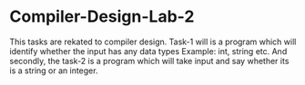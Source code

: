 # Compiler-Design-Lab-2
This tasks are rekated to compiler design. Task-1 will is a program which will identify whether the input has any data types Example:  int, string etc. And secondly, the task-2 is a program which will take input and say whether its is a string or an integer.
